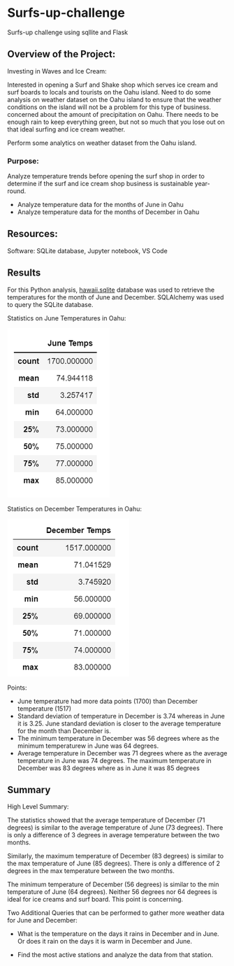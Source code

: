 # Surfs-up-challenge
Surfs-up challenge using sqllite and Flask

## Overview of the Project:
Investing in Waves and Ice Cream:

Interested in opening a Surf and Shake shop which serves ice cream and surf boards to locals and tourists on the Oahu island.  Need to do some analysis on weather dataset on the Oahu island to ensure that the weather conditions on the island will not be a problem for this type of business. 
concerned about the amount of precipitation on Oahu. There needs to be enough rain to keep everything green, but not so much that you lose out on that ideal surfing and ice cream weather.

Perform some analytics on  weather dataset from the Oahu island.


### Purpose:
Analyze temperature trends before opening the surf shop in order to determine if the surf and ice cream shop business is sustainable year-round.

- Analyze temperature data for the months of June in Oahu
- Analyze temperature data for the months of December in Oahu

## Resources: 

Software: SQLite database, Jupyter notebook, VS Code

## Results

For this Python analysis, [hawaii.sqlite](hawaii.sqlite) database was used to retrieve the temperatures for the month of June and December. SQLAlchemy was used to query the SQLite database.

Statistics on June Temperatures in Oahu:

![JuneTemps.PNG](JuneTemps.PNG)

Statistics on December Temperatures in Oahu:

![DecemberTemps.PNG](DecemberTemps.PNG)

Points:
- June temperature had more data points (1700) than December temperature (1517)
- Standard deviation of temperature in December is 3.74 whereas in June it is 3.25.  June standard deviation is closer to the average temperature for the month than December is.
- The minimum temperature in December was 56 degrees where as the minimum temperaturew in June was 64 degrees.
- Average temperature in December was 71 degrees where as the average temperature in June was 74 degrees.
The maximum temperature in December was 83 degrees where as in June it was 85 degrees



## Summary

High Level Summary:

The statistics showed that the average temperature of December (71 degrees) is similar to the average temperature of June (73 degrees).  There is only a difference of 3 degrees in average temperature between the two months.

Similarly, the maximum temperature of December (83 degrees) is similar to the max temperature of June (85 degrees).  There is only a difference of 2 degrees in the max temperature between the two months.

The minimum temperature of December (56 degrees) is similar to the min temperature of June (64 degrees). Neither 56 degrees nor 64 degrees is ideal for ice creams and surf board. This point is concerning.

Two Additional Queries that can be performed to gather more weather data for June and December:

- What is the temperature on the days it rains in December and in June.  Or does it rain on the days it is warm in December and June.

- Find the most active stations and analyze the data from that station.
    

